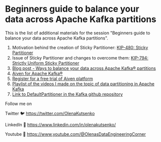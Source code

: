 # Beginners guide to balance your data across Apache Kafka partitions

This is the list of additional materials for the session "Beginners guide to balance your data across Apache Kafka partitions".

1. Motivation behind the creation of Sticky Partitioner: [KIP-480: Sticky Partitioner](https://cwiki.apache.org/confluence/display/KAFKA/KIP-480%3A+Sticky+Partitioner)
2. Issue of Sticky Partitioner and changes to overcome them: [KIP-794: Strictly Uniform Sticky Partitioner](https://cwiki.apache.org/confluence/display/KAFKA/KIP-794%3A+Strictly+Uniform+Sticky+Partitioner) 
3. [Blog post - Ways to balance your data across Apache Kafka® partitions](https://aiven.io/developer/balance-data-across-kafka-partitions)
4. [Aiven for Apache Kafka®](https://aiven.io/kafka)
1. [Register for a free trial of Aiven platform](https://console.aiven.io/)
5. [Playlist of the videos I made on the topic of data partitioning in Apache Kafka](https://www.youtube.com/playlist?list=PLRGo5Bt8bgL5ZbpuBHSPSLVWhbMSX1Z6T)
6. [Link to DefaultPartitioner in the Kafka github repository](https://github.com/apache/kafka/blob/trunk/clients/src/main/java/org/apache/kafka/clients/producer/internals/DefaultPartitioner.java)


Follow me on

Twitter 🐦 https://twitter.com/OlenaKutsenko

LinkedIn 👥 https://www.linkedin.com/in/olenakutsenko/

Youtube 🎥 https://www.youtube.com/@OlenasDataEngineeringCorner
